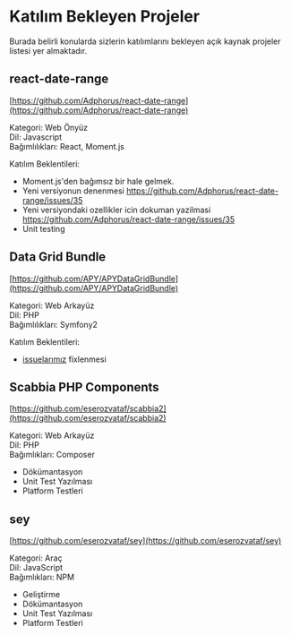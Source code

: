 # Katılım Bekleyen Projeler

Burada belirli konularda sizlerin katılımlarını bekleyen açık kaynak projeler listesi yer almaktadır.

## react-date-range

[https://github.com/Adphorus/react-date-range](https://github.com/Adphorus/react-date-range)

Kategori: Web Önyüz  
Dil: Javascript   
Bağımlılıkları: React, Moment.js

Katılım Beklentileri:

- Moment.js'den bağımsız bir hale gelmek.
- Yeni versiyonun denenmesi https://github.com/Adphorus/react-date-range/issues/35
- Yeni versiyondaki ozellikler icin dokuman yazilmasi https://github.com/Adphorus/react-date-range/issues/35
- Unit testing


## Data Grid Bundle

[https://github.com/APY/APYDataGridBundle](https://github.com/APY/APYDataGridBundle)

Kategori: Web Arkayüz   
Dil: PHP   
Bağımlılıkları: Symfony2   

Katılım Beklentileri:

- [issuelarımız](https://github.com/APY/APYDataGridBundle/issues) fixlenmesi

## Scabbia PHP Components

[https://github.com/eserozvataf/scabbia2](https://github.com/eserozvataf/scabbia2)

Kategori: Web Arkayüz   
Dil: PHP   
Bağımlıkları: Composer

- Dökümantasyon
- Unit Test Yazılması
- Platform Testleri

## sey

[https://github.com/eserozvataf/sey](https://github.com/eserozvataf/sey)

Kategori: Araç   
Dil: JavaScript   
Bağımlıkları: NPM

- Geliştirme
- Dökümantasyon
- Unit Test Yazılması
- Platform Testleri
